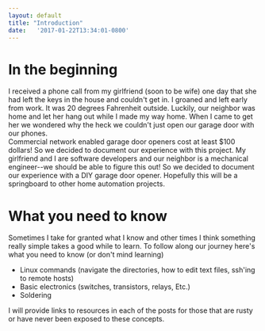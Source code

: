 ```yaml
---
layout: default
title: "Introduction"
date:   '2017-01-22T13:34:01-0800'
---
```

# In the beginning
I received a phone call from my girlfriend (soon to be wife) one day that she had left the keys in the house and couldn't get in. I groaned and left early from work. It was 20 degrees Fahrenheit outside. Luckily, our neighbor was home and let her hang out while I made my way home.  When I came to get her we wondered why the heck we couldn't just open our garage door with our phones.  
Commercial network enabled garage door openers cost at least $100 dollars! So we decided to document our experience with this project.  My girlfriend and I are software developers and our neighbor is a mechanical engineer--we should be able to figure this out! So we decided to document our experience with a DIY garage door opener.  Hopefully this will be a springboard to other home automation projects.

# What you need to know
Sometimes I take for granted what I know and other times I think something really simple takes a good while to learn. To follow along our journey here's what you need to know (or don't mind learning)

* Linux commands (navigate the directories, how to edit text files, ssh'ing to remote hosts)
* Basic electronics (switches, transistors, relays, Etc.)  
* Soldering 

I will provide links to resources in each of the posts for those that are rusty or have never been exposed to these concepts.

